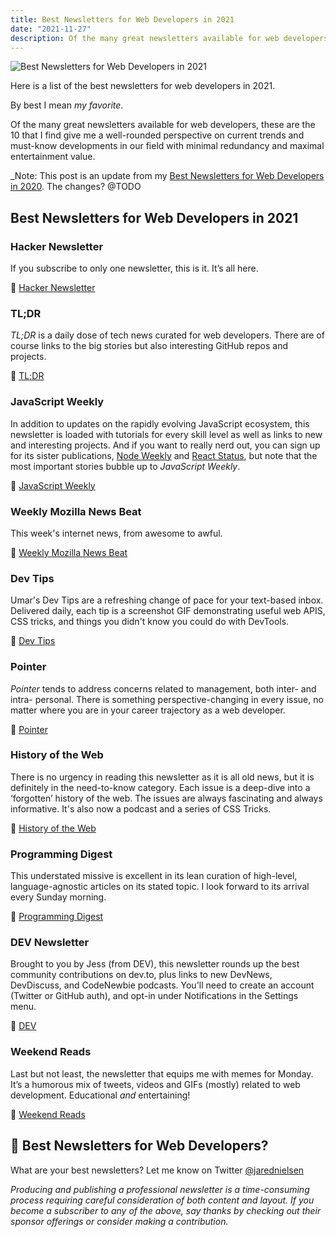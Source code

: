 ```yaml
---
title: Best Newsletters for Web Developers in 2021
date: "2021-11-27"
description: Of the many great newsletters available for web developers, these are the 10 that I find give me a well-rounded perspective on current trends and must-know developments in our field with minimal redundancy and maximal entertainment value.
---
```

![Best Newsletters for Web Developers in 2021](./jared-nielsen-2020-best-newsletters-web-developers.png)

Here is a list of the best newsletters for web developers in 2021.

By best I mean _my favorite_.

Of the many great newsletters available for web developers, these are the 10 that I find give me a well-rounded perspective on current trends and must-know developments in our field with minimal redundancy and maximal entertainment value.

_Note: This post is an update from my [Best Newsletters for Web Developers in 2020](http://jarednielsen.com/2020-best-newsletters-web-developers/). The changes? 
@TODO

## Best Newsletters for Web Developers in 2021

### Hacker Newsletter

If you subscribe to only one newsletter, this is it. It’s all here.

📨 [Hacker Newsletter](https://hackernewsletter.com/)


### TL;DR

_TL;DR_ is a daily dose of tech news curated for web developers. There are of course links to the big stories but also interesting GitHub repos and projects.

📨 [TL;DR](https://www.tldrnewsletter.com/)


### JavaScript Weekly

In addition to updates on the rapidly evolving JavaScript ecosystem, this newsletter is loaded with tutorials for every skill level as well as links to new and interesting projects. And if you want to really nerd out, you can sign up for its sister publications, [Node Weekly](https://nodeweekly.com/) and [React Status](https://react.statuscode.com/), but note that the most important stories bubble up to _JavaScript Weekly_.

📨 [JavaScript Weekly](https://javascriptweekly.com/)


### Weekly Mozilla News Beat

This week's internet news, from awesome to awful.

📨 [Weekly Mozilla News Beat](https://foundation.mozilla.org/en/newsletter/)


### Dev Tips

Umar's Dev Tips are a refreshing change of pace for your text-based inbox. Delivered daily, each tip is a screenshot GIF demonstrating useful web APIS, CSS tricks, and things you didn't know you could do with DevTools. 

📨 [Dev Tips](https://umaar.com/dev-tips/)


### Pointer

_Pointer_ tends to address concerns related to management, both inter- and intra- personal. There is something perspective-changing in every issue, no matter where you are in your career trajectory as a web developer.

📨 [Pointer](http://www.pointer.io/)


### History of the Web

There is no urgency in reading this newsletter as it is all old news, but it is definitely in the need-to-know category. Each issue is a deep-dive into a ‘forgotten’ history of the web. The issues are always fascinating and always informative. It's also now a podcast and a series of CSS Tricks.

📨 [History of the Web](https://thehistoryoftheweb.com/)


### Programming Digest

This understated missive is excellent in its lean curation of high-level, language-agnostic articles on its stated topic. I look forward to its arrival every Sunday morning.

📨 [Programming Digest](https://programmingdigest.net/)


### DEV Newsletter

Brought to you by Jess (from DEV), this newsletter rounds up the best community contributions on dev.to, plus links to new DevNews, DevDiscuss, and CodeNewbie podcasts. You'll need to create an account (Twitter or GitHub auth), and opt-in under Notifications in the Settings menu.

📨 [DEV](https://dev.to/settings/notifications)


### Weekend Reads

Last but not least, the newsletter that equips me with memes for Monday. It’s a humorous mix of tweets, videos and GIFs (mostly) related to web development. Educational _and_ entertaining!

📨 [Weekend Reads](https://labnotes.org/)


## 📰 Best Newsletters for Web Developers?

What are your best newsletters? Let me know on Twitter [@jarednielsen](https://twitter.com/jarednielsen)

_Producing and publishing a professional newsletter is a time-consuming process requiring careful consideration of both content and layout. If you become a subscriber to any of the above, say thanks by checking out their sponsor offerings or consider making a contribution._
